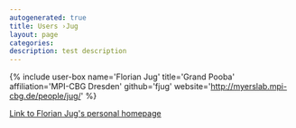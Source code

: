 ```yaml
---
autogenerated: true
title: Users ›Jug
layout: page
categories: 
description: test description
---
```


{% include user-box name='Florian Jug' title='Grand Pooba' affiliation='MPI-CBG Dresden' github='fjug' website='http://myerslab.mpi-cbg.de/people/jug/' %}

[Link to Florian Jug's personal homepage](http://myerslab.mpi-cbg.de/people/jug/)
